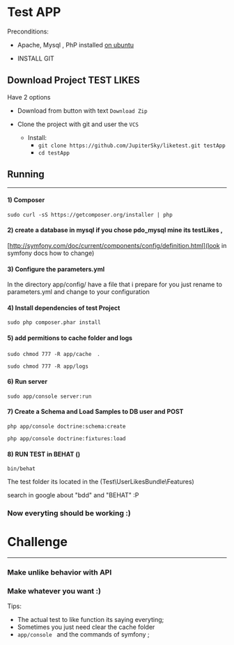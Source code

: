 
# Test APP

Preconditions:

* Apache, Mysql , PhP installed [on ubuntu](https://www.digitalocean.com/community/tutorials/como-instalar-a-pilha-linux-apache-mysql-php-lamp-no-ubuntu-14-04-pt)

* INSTALL GIT 

## Download Project TEST LIKES

Have 2 options 
* Download from button with text `Download Zip`

* Clone the project with git and user the `VCS`
    * Install:
        * `git clone https://github.com/JupiterSky/liketest.git testApp`
        * `cd testApp`



## Running
---


#### 1) Composer

`sudo curl -sS https://getcomposer.org/installer | php`



#### 2) create a database in mysql if you chose pdo_mysql mine its testLikes , 
[http://symfony.com/doc/current/components/config/definition.html](look in symfony docs how to change)



#### 3) Configure the parameters.yml

In the directory app/config/ have a file that i prepare for you just rename to parameters.yml and change to your configuration
 


#### 4) Install dependencies of test Project
   
`sudo php composer.phar install `
  
#### 5) add permitions to cache folder and logs

` sudo chmod 777 -R app/cache   `.

` sudo chmod 777 -R app/logs   `
  
  
  
#### 6) Run server
  
`sudo app/console server:run`  



#### 7) Create a Schema and Load Samples to DB user and POST


 `php app/console doctrine:schema:create`   

 `php app/console doctrine:fixtures:load`
 
#### 8) RUN TEST in BEHAT ()

`bin/behat`


The test folder its located in the (Test\UserLikesBundle\Features\)


search in google about "bdd" and "BEHAT"  :P




### Now everyting should be working :)








# Challenge 
------

### Make unlike behavior with API

### Make whatever you want :)

Tips:

* The actual test to like function its saying everyting;
* Sometimes you just need clear the cache folder    
* `app/console ` and the commands of symfony ;


 
 
 
 
 
 
 




 
 
 
 






